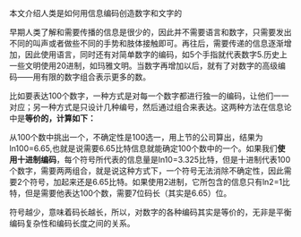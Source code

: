 本文介绍人类是如何用信息编码创造数字和文字的

早期人类了解和需要传播的信息是很少的，因此并不需要语言和数字，只需要发出不同的叫声或者做些不同的手势和肢体接触即可。再往后，需要传递的信息逐渐增加，因此使用语言，同时还有对简单数字的编码，如5个手指就代表数字5.历史上一些文明使用20进制，如玛雅文明。当数字再增加以后，就有了对数字的高级编码——用有限的数字组合表示更多的数。

比如要表达100个数字，一种方式是对每一个数字都进行独一的编码，让他们一一对应；另一种方式是只设计几种编号，然后通过组合来表达。这两种方法在信息论中是**等价的，计算如下：**

从100个数中挑出一个，不确定性是100选一，用上节的公司算出，结果为ln100=6.65,也就是说需要6.65比特信息就能确定100个数中的一个。如果我们**使用十进制编码**，每个符号所代表的信息量是ln10=3.325比特，但是十进制代表100个数字，需要两两组合，就是说这种方式下，一个符号无法消除不确定性，因此需要2个符号，加起来还是6.65比特。如果使用2进制，它所包含的信息只有ln2=1比特，但是需要他表达100个数，需要7位码长（其实是6.65）位。

符号越少，意味着码长越长，所以，对数字的各种编码其实是等价的，无非是平衡编码复杂性和编码长度之间的关系。

